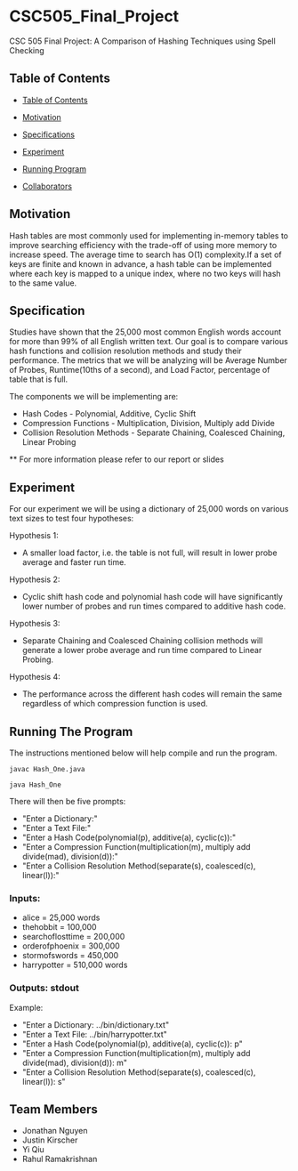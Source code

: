 # CSC505_Final_Project
CSC 505 Final Project: A Comparison of Hashing Techniques using Spell Checking

## Table of Contents

- [Table of Contents](#table-of-contents)

- [Motivation](#motivation)
- [Specifications](#specifications)
- [Experiment](#experiment)
- [Running Program](#running-program)
- [Collaborators](#collaborators)

## Motivation 
Hash tables are most commonly used for implementing in-memory tables to improve searching efficiency with the trade-off of using more memory to increase speed. The average time to search has O(1) complexity.If a set of keys are finite and known in advance, a hash table can be implemented where each key is mapped to a unique index, where no two keys will hash to the same value.

## Specification
Studies have shown that the 25,000 most common English words account for more than 99% of all English written text. Our goal is to compare various hash functions and collision resolution methods and study their performance. The metrics that we will be analyzing will be Average Number of Probes, Runtime(10ths of a second), and Load Factor, percentage of table that is full.

The components we will be implementing are:
* Hash Codes - Polynomial, Additive, Cyclic Shift
* Compression Functions - Multiplication, Division, Multiply add Divide 
* Collision Resolution Methods - Separate Chaining, Coalesced Chaining, Linear Probing

** For more information please refer to our report or slides
## Experiment 
For our experiment we will be using a dictionary of 25,000 words on various text sizes to test four hypotheses:

Hypothesis 1:
* A smaller load factor, i.e. the table is not full, will result in lower probe average and faster run time.

Hypothesis 2:
* Cyclic shift hash code and polynomial hash code will have significantly lower number of probes and run times compared to additive hash code.

Hypothesis 3:
* Separate Chaining and Coalesced Chaining collision methods will generate a lower probe average and run time compared to Linear Probing.

Hypothesis 4:
* The performance across the different hash codes will remain the same regardless of which compression function is used.

## Running The Program
The instructions mentioned below will help compile and run the program.

`javac Hash_One.java`

`java Hash_One`

There will then be five prompts:
* "Enter a Dictionary:"
* "Enter a Text File:"
* "Enter a Hash Code(polynomial(p), additive(a), cyclic(c)):"
* "Enter a Compression Function(multiplication(m), multiply add divide(mad), division(d)):"
* "Enter a Collision Resolution Method(separate(s), coalesced(c), linear(l)):"


### Inputs: 

* alice            = 25,000 words
* thehobbit        = 100,000
* searchoflosttime = 200,000
* orderofphoenix   = 300,000
* stormofswords    = 450,000
* harrypotter    = 510,000 words

### Outputs: stdout

Example: 
* "Enter a Dictionary: ../bin/dictionary.txt"
* "Enter a Text File: ../bin/harrypotter.txt"
* "Enter a Hash Code(polynomial(p), additive(a), cyclic(c)): p"
* "Enter a Compression Function(multiplication(m), multiply add divide(mad), division(d)): m"
* "Enter a Collision Resolution Method(separate(s), coalesced(c), linear(l)): s"

## Team Members 

* Jonathan Nguyen
* Justin Kirscher
* Yi Qiu
* Rahul Ramakrishnan
